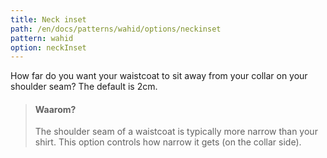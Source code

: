 ```yaml
---
title: Neck inset
path: /en/docs/patterns/wahid/options/neckinset
pattern: wahid
option: neckInset
---
```


How far do you want your waistcoat to sit away from your collar on your shoulder seam? The default is 2cm.

> #### Waarom?
> 
> The shoulder seam of a waistcoat is typically more narrow than your shirt. This option controls how narrow it gets (on the collar side).
